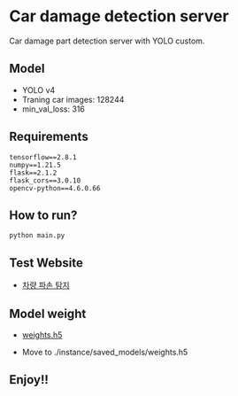 # Car damage detection server

Car damage part detection server with YOLO custom.

## Model

- YOLO v4
- Traning car images: 128244
- min_val_loss: 316

## Requirements

```
tensorflow==2.8.1
numpy==1.21.5
flask==2.1.2
flask_cors==3.0.10
opencv-python==4.6.0.66
```

## How to run?

```
python main.py
```

## Test Website

- [차량 파손 탐지](https://62e29812903063218e994159--car-damage.netlify.app/)

## Model weight

- [weights.h5](https://drive.google.com/file/d/1-IGZWaafYDnww_Ty_2lQhfYjreU5Ngt9/view?usp=sharing)

- Move to ./instance/saved_models/weights.h5

## Enjoy!!

